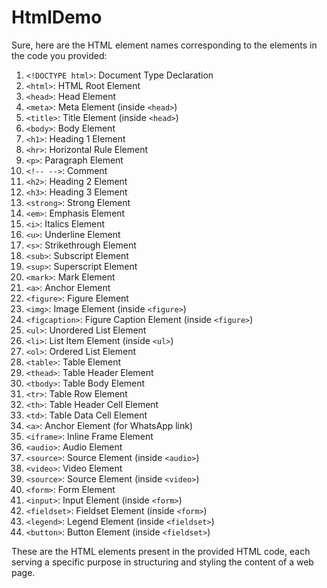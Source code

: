 # HtmlDemo
Sure, here are the HTML element names corresponding to the elements in the code you provided:

1. `<!DOCTYPE html>`: Document Type Declaration
2. `<html>`: HTML Root Element
3. `<head>`: Head Element
4. `<meta>`: Meta Element (inside `<head>`)
5. `<title>`: Title Element (inside `<head>`)
6. `<body>`: Body Element
7. `<h1>`: Heading 1 Element
8. `<hr>`: Horizontal Rule Element
9. `<p>`: Paragraph Element
10. `<!-- -->`: Comment
11. `<h2>`: Heading 2 Element
12. `<h3>`: Heading 3 Element
13. `<strong>`: Strong Element
14. `<em>`: Emphasis Element
15. `<i>`: Italics Element
16. `<u>`: Underline Element
17. `<s>`: Strikethrough Element
18. `<sub>`: Subscript Element
19. `<sup>`: Superscript Element
20. `<mark>`: Mark Element
21. `<a>`: Anchor Element
22. `<figure>`: Figure Element
23. `<img>`: Image Element (inside `<figure>`)
24. `<figcaption>`: Figure Caption Element (inside `<figure>`)
25. `<ul>`: Unordered List Element
26. `<li>`: List Item Element (inside `<ul>`)
27. `<ol>`: Ordered List Element
28. `<table>`: Table Element
29. `<thead>`: Table Header Element
30. `<tbody>`: Table Body Element
31. `<tr>`: Table Row Element
32. `<th>`: Table Header Cell Element
33. `<td>`: Table Data Cell Element
34. `<a>`: Anchor Element (for WhatsApp link)
35. `<iframe>`: Inline Frame Element
36. `<audio>`: Audio Element
37. `<source>`: Source Element (inside `<audio>`)
38. `<video>`: Video Element
39. `<source>`: Source Element (inside `<video>`)
40. `<form>`: Form Element
41. `<input>`: Input Element (inside `<form>`)
42. `<fieldset>`: Fieldset Element (inside `<form>`)
43. `<legend>`: Legend Element (inside `<fieldset>`)
44. `<button>`: Button Element (inside `<fieldset>`)

These are the HTML elements present in the provided HTML code, each serving a specific purpose in structuring and styling the content of a web page.